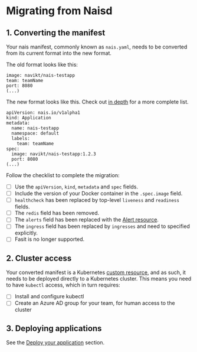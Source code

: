 # Migrating from Naisd

## 1. Converting the manifest

Your nais manifest, commonly known as `nais.yaml`, needs to be converted from its current format into the new format.

The old format looks like this:

```text
image: navikt/nais-testapp
team: teamName
port: 8080
(...)
```

The new format looks like this. Check out [in depth](../nais-application/manifest.md) for a more complete list.

```text
apiVersion: nais.io/v1alpha1
kind: Application
metadata:
  name: nais-testapp
  namespace: default
  labels:
    team: teamName
spec:
  image: navikt/nais-testapp:1.2.3
  port: 8080
(...)
```

Follow the checklist to complete the migration:

* [ ] Use the `apiVersion`, `kind`, `metadata` and `spec` fields.
* [ ] Include the version of your Docker container in the `.spec.image` field.
* [ ] `healthcheck` has been replaced by top-level `liveness` and `readiness` fields.
* [ ] The `redis` field has been removed.
* [ ] The `alerts` field has been replaced with the [Alert resource](../observability/alerts/).
* [ ] The `ingress` field has been replaced by `ingresses` and need to specified explicitly.
* [ ] Fasit is no longer supported.

## 2. Cluster access

Your converted manifest is a Kubernetes [custom resource](https://kubernetes.io/docs/concepts/extend-kubernetes/api-extension/custom-resources/), and as such, it needs to be deployed directly to a Kubernetes cluster. This means you need to have `kubectl` access, which in turn requires:

* [ ] Install and configure kubectl
* [ ] Create an Azure AD group for your team, for human access to the cluster

## 3. Deploying applications

See the [Deploy your application](../deploy.md) section.

